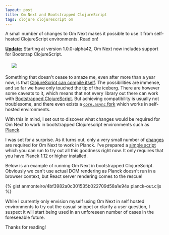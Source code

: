 ```yaml
---
layout: post
title: Om Next and Bootstrapped ClojureScript
tags: clojure clojurescript om
---
```


A small number of changes to Om Next makes it possible to use it from self-hosted
ClojureScript environments. Read on!

<!--more-->

<div class="message">
  <strong style="text-decoration:underline">Update:</strong> Starting at version
  1.0.0-alpha42, Om Next now includes support for Bootstrap ClojureScript.
</div>

<div style="margin:20px">
  <img style="max-width:50%;margin:0 auto" src="https://cloud.githubusercontent.com/assets/661909/17913293/e86948ba-6990-11e6-8b7d-ba5586d60b12.png">
</div>

Something that doesn't cease to amaze me, even after more than a year now, is that
[ClojureScript can compile itself](http://swannodette.github.io/2015/07/29/clojurescript-17).
The possibilities are immense, and so far we have only touched the tip of the iceberg.
There are however some caveats to it, which means that not every library out there
can work with [Bootstrapped ClojureScript](http://blog.fikesfarm.com/posts/2015-07-17-what-is-bootstrapped-clojurescript.html).
But achieving compatibility is usually not troublesome, and there even exists a
[`core.async` fork](http://blog.fikesfarm.com/posts/2016-05-15-bootstrap-core-async.html)
which works in self-hosted environments.

With this in mind, I set out to discover what changes would be required for
Om Next to work in bootstrapped Clojurescript environments such as [Planck](http://planck-repl.org/).

I was set for a surprise. As it turns out, only a very small number of [changes](https://github.com/omcljs/om/pull/752)
are required for Om Next to work in Planck. I've prepared a [simple script](https://gist.github.com/anmonteiro/4bf3982a0c301535b022709d58a1e94a)
which you can run to try out all this goodness right now. It only requires that
you have Planck 1.12 or higher installed.

Below is an example of running Om Next in bootstrapped ClojureScript. Obviously
we can't use actual DOM rendering as Planck doesn't run in a browser context, but
React server rendering comes to the rescue!

{% gist anmonteiro/4bf3982a0c301535b022709d58a1e94a planck-out.cljs %}

While I currently only envision myself using Om Next in self hosted environments
to try out the casual snippet or clarify a user question, I suspect it will start
being used in an unforeseen number of cases in the foreseeable future.

Thanks for reading!
